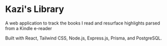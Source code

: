 # Kazi's Library

A web application to track the books I read and resurface highlights parsed from a Kindle e-reader

Built with React, Tailwind CSS, Node.js, Express.js, Prisma, and PostgreSQL.
